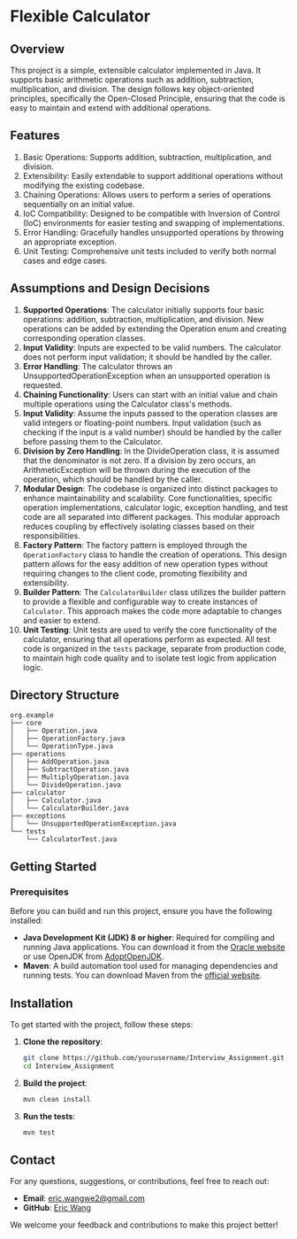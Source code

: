 # Flexible Calculator

## Overview
This project is a simple, extensible calculator implemented in Java. It supports basic arithmetic operations such as addition, subtraction, multiplication, and division. The design follows key object-oriented principles, specifically the Open-Closed Principle, ensuring that the code is easy to maintain and extend with additional operations.

## Features
1. Basic Operations: Supports addition, subtraction, multiplication, and division.
2. Extensibility: Easily extendable to support additional operations without modifying the existing codebase.
3. Chaining Operations: Allows users to perform a series of operations sequentially on an initial value.
4. IoC Compatibility: Designed to be compatible with Inversion of Control (IoC) environments for easier testing and swapping of implementations.
5. Error Handling: Gracefully handles unsupported operations by throwing an appropriate exception.
6. Unit Testing: Comprehensive unit tests included to verify both normal cases and edge cases.

## Assumptions and Design Decisions
1. **Supported Operations**: The calculator initially supports four basic operations: addition, subtraction, multiplication, and division. New operations can be added by extending the Operation enum and creating corresponding operation classes.
2. **Input Validity**: Inputs are expected to be valid numbers. The calculator does not perform input validation; it should be handled by the caller.
3. **Error Handling**: The calculator throws an UnsupportedOperationException when an unsupported operation is requested.
4. **Chaining Functionality**: Users can start with an initial value and chain multiple operations using the Calculator class's methods.
5. **Input Validity**: Assume the inputs passed to the operation classes are valid integers or floating-point numbers. Input validation (such as checking if the input is a valid number) should be handled by the caller before passing them to the Calculator.
6. **Division by Zero Handling**: In the DivideOperation class, it is assumed that the denominator is not zero. If a division by zero occurs, an ArithmeticException will be thrown during the execution of the operation, which should be handled by the caller.
7. **Modular Design**: The codebase is organized into distinct packages to enhance maintainability and scalability. Core functionalities, specific operation implementations, calculator logic, exception handling, and test code are all separated into different packages. This modular approach reduces coupling by effectively isolating classes based on their responsibilities.
8. **Factory Pattern**: The factory pattern is employed through the `OperationFactory` class to handle the creation of operations. This design pattern allows for the easy addition of new operation types without requiring changes to the client code, promoting flexibility and extensibility.
9. **Builder Pattern**:  The `CalculatorBuilder` class utilizes the builder pattern to provide a flexible and configurable way to create instances of `Calculator`. This approach makes the code more adaptable to changes and easier to extend.
10. **Unit Testing**: Unit tests are used to verify the core functionality of the calculator, ensuring that all operations perform as expected. All test code is organized in the `tests` package, separate from production code, to maintain high code quality and to isolate test logic from application logic.

## Directory Structure
```plaintext
org.example
├── core
│   ├── Operation.java
│   ├── OperationFactory.java
│   └── OperationType.java
├── operations
│   ├── AddOperation.java
│   ├── SubtractOperation.java
│   ├── MultiplyOperation.java
│   └── DivideOperation.java
├── calculator
│   ├── Calculator.java
│   └── CalculatorBuilder.java
├── exceptions
│   └── UnsupportedOperationException.java
└── tests
    └── CalculatorTest.java
 ```

## Getting Started

### Prerequisites

Before you can build and run this project, ensure you have the following installed:

- **Java Development Kit (JDK) 8 or higher**: Required for compiling and running Java applications. You can download it from the [Oracle website](https://www.oracle.com/java/technologies/javase-jdk8-downloads.html) or use OpenJDK from [AdoptOpenJDK](https://adoptopenjdk.net/).
- **Maven**: A build automation tool used for managing dependencies and running tests. You can download Maven from the [official website](https://maven.apache.org/).

## Installation

To get started with the project, follow these steps:

1. **Clone the repository**:

   ```bash
   git clone https://github.com/yourusername/Interview_Assignment.git
   cd Interview_Assignment
   
2. **Build the project**:
   ```bash
   mvn clean install

3. **Run the tests**:
   ```bash
   mvn test

## Contact

For any questions, suggestions, or contributions, feel free to reach out:

- **Email**: [eric.wangwe2@gmail.com](mailto:eric.wangwe2@gmail.com)
- **GitHub**: [Eric Wang](https://github.com/ericwongwa)

We welcome your feedback and contributions to make this project better!
